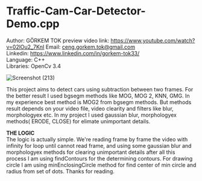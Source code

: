 # Traffic-Cam-Car-Detector-Demo.cpp

Author: GÖRKEM TOK
preview video link: https://www.youtube.com/watch?v=02lOu2_7KnI
Email: ceng.gorkem.tok@gmail.com					                                   
Linkedin: https://www.linkedin.com/in/gorkem-tok33/                          
Language: C++                                                                
Libraries: OpenCv 3.4                                                       

![Screenshot (213)](https://user-images.githubusercontent.com/79594881/120048347-81416d80-c01f-11eb-823e-918e30afab07.png)

This project aims to detect cars using subtraction between two frames. 
For the better result I used bgsegm methods like MOG, MOG 2, KNN, GMG. In my experience best method is MOG2 from bgsegm methods. 
But methods result depends on your video file, video clearity and filters like blur, morphologyex etc. 
In my project I used gaussian blur, morphologyex methods( ERODE, CLOSE) for elimate unimportant details.

<b> THE LOGIC </b> <br>
The logic is actually simple. We're reading frame by frame the video with infinity for loop until cannot read frame, and using some gaussian blur and morphologyex methods for clearing unimportant details after all this process I am using findContours for the determining contours. For drawing circle I am using minEnclosingCircle method for find center of min circle and radius from set of dots. Thanks for reading.

